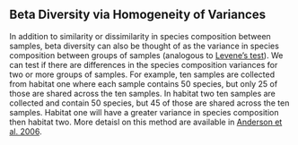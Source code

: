 ## Beta Diversity via Homogeneity of Variances 

In addition to similarity or dissimilarity in species composition between samples, beta diversity can also be thought of as the variance in species composition between groups of samples (analogous to  [Levene’s test](https://en.wikipedia.org/wiki/Levene%27s_test)).  We can test if there are differences in the species composition variances for two or more groups of samples.  For example, ten samples are collected from habitat one where each sample contains 50 species, but only 25 of those are shared across the ten samples. In habitat two ten samples are collected and contain 50 species, but 45 of those are shared across the ten samples.  Habitat one will have a greater variance in species composition then habitat two. More detaisl on this method are available in [Anderson et al. 2006](https://pdfs.semanticscholar.org/4d5e/dc3b0893ab72630094cd299572a8f9bd8d94.pdf). 


